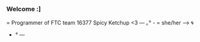 ### Welcome :]

= Programmer of FTC team 16377 Spicy Ketchup <3
— ｡° -
= she/her
--> :cyclone:
- ° —
